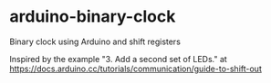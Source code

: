 # arduino-binary-clock
Binary clock using Arduino and shift registers

Inspired by the example "3. Add a second set of LEDs." at https://docs.arduino.cc/tutorials/communication/guide-to-shift-out
